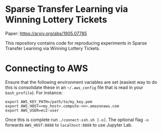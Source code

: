 Sparse Transfer Learning via Winning Lottery Tickets
=============================

Paper: https://arxiv.org/abs/1905.07785

This repository contains code for reproducing experiments in Sparse Transfer Learning via Winning Lottery Tickets.

# Connecting to AWS
Ensure that the following environment variables are set (easiest way to do this is consolidate these in an `~/.aws_config` file that is read in your `bash_profile`). For instance:

```
export AWS_KEY_PATH=/path/to/my_key.pem
export AWS_HOST=<my_host>.compute-<n>.amazonaws.com
export AWS_USER=ec2-user
```

Once this is complete run `./connect-ssh.sh [-o]`. The optional flag `-o` forwards `AWS_HOST:8888` to `localhost:8888` to use Jupyter Lab.
